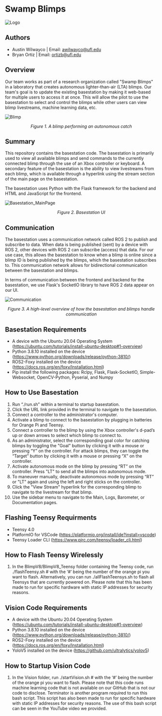
# Swamp Blimps
![Logo](https://github.com/awilwayco/SwampBlimps/assets/56363833/e8eed94d-2a73-4e07-a487-f3db24324206)

## Authors
- Austin Wilwayco | Email: awilwayco@ufl.edu
- Bryan Ortiz | Email: ortizb@ufl.edu

## Overview
Our team works as part of a research organization called "Swamp Blimps" in a laboratory that creates autonomous 
lighter-than-air (LTA) blimps. Our team's goal is to update the existing basestation by making it web-based for multiple users to access it at once. This will allow the pilot to use the basestation to select and control the blimps while other users can view blimp livestreams, machine learning data, etc.
<p align="center">
  
![Blimp](https://github.com/awilwayco/SwampBlimps/assets/56363833/ff6e067d-5df5-41a7-9ac8-dd0bc9154609)
<p align="center">
<em>Figure 1. A blimp performing an autonomous catch</em>
</p>
</p>

## Summary
This repository contains the basestation code. The basestation is primarily used to view all available blimps and send commands to the currently connected blimp through the use of an Xbox controller or keyboard. A secondary feature of the basestation is the ability to view livestreams from each blimp, which is available through a hyperlink using the stream section of the main page on the basestation.

The basestation uses Python with the Flask framework for the backend and HTML and JavaScript for the frontend. 
<p align="center">
  
![Basestation_MainPage](https://github.com/awilwayco/SwampBlimps/assets/56363833/caebd954-32cd-4be2-afc8-6283b00b8699)
<p align="center">
<em>Figure 2. Basestation UI</em>
</p>
</p>

## Communication
The basestation uses a communication network called ROS 2 to publish and subscribe to data. When data is being published (sent) by a device with ROS 2, other devices with ROS 2 can subscribe (access) that data. For our use case, this allows the basestation to know when a blimp is online since a blimp ID is being published by the blimps, which the basestation subscribes to. This communication network allows for bidirectional communication between the basestation and blimps.

In terms of communication between the frontend and backend for the basestation, we use Flask's SocketIO library to have ROS 2 data appear on our UI.
<p align="center">
  
![Communication](https://github.com/awilwayco/SwampBlimps/assets/56363833/e5745c57-0006-4671-ab2f-39ad85e8a0d8)
<p align="center">
<em>Figure 3. A high-level overview of how the basestation and blimps handle communication</em>
</p>
</p>

## Basestation Requirements

- A device with the Ubuntu 20.04 Operating System (https://ubuntu.com/tutorials/install-ubuntu-desktop#1-overview)
- Python 3.8.10 installed on the device (https://www.python.org/downloads/release/python-3810/)
- ROS2-Foxy installed on the device (https://docs.ros.org/en/foxy/Installation.html)
- Pip install the following packages: Rclpy, Flask, Flask-SocketIO, Simple-Websocket, OpenCV-Python, Pyserial, and Numpy

## How to Use Basestation

1. Run “./run.sh” within a terminal to startup basestation.
2. Click the URL link provided in the terminal to navigate to the basestation.
3. Connect a controller to the administrator's computer. 
4. Activate a blimp to connect to the basestation by plugging in batteries for Orange Pi and Teensy. 
5. Connect a controller to the blimp by using the Xbox controller's d-pad’s up or down arrows to select which blimp to connect to. 
6. As an administrator, select the corresponding goal color for catching blimps by toggling the "Goal" button by clicking it with a mouse or pressing “Y” on the controller. For attack blimps, they can toggle the “Target” button by clicking it with a mouse or pressing “X” on the controller. 
7. Activate autonomous mode on the blimp by pressing “RT” on the controller. Press "LT" to send all the blimps into autonomous mode. 
8. To maneuver manually, deactivate autonomous mode by pressing “RT” or "LT" again and using the left and right sticks on the controller. 
9. Click the "View Stream" hyperlink for the corresponding blimp to navigate to the livestream for that blimp. 
10. Use the sidebar menu to navigate to the Main, Logs, Barometer, or Documentation pages.

## Flashing Teensy Requirments
- Teensy 4.0
- PlatformIO for VSCode (https://platformio.org/install/ide?install=vscode)
- Teensy Loader CLI (https://www.pjrc.com/teensy/loader_cli.html)

## How to Flash Teensy Wirelessly
1.	In the BlimpV8/BlimpV8_Teensy folder containing the Teensy code, run ./flashTeensy.sh # with the ‘#’ being the number of the orange pi you want to flash. Alternatively, you can run ./allFlashTeensys.sh to flash all Teensys that are currently powered on. Please note that this has been made to run for specific hardware with static IP addresses for security reasons.

## Vision Code Requirements
- A device with the Ubuntu 20.04 Operating System (https://ubuntu.com/tutorials/install-ubuntu-desktop#1-overview)
- Python 3.8.10 installed on the device (https://www.python.org/downloads/release/python-3810/)
- ROS2-Foxy installed on the device (https://docs.ros.org/en/foxy/Installation.html)
- YoloV5 installed on the device (https://github.com/ultralytics/yolov5)

## How to Startup Vision Code
1.	In the Vision folder, run ./startVision.sh # with the ‘#’ being the number of the orange pi you want to flash. Please note that this code runs machine learning code that is not available on our GitHub that is not our code to disclose. Terminator is another program required to run this bash script. This script has also been made to run for specific hardware with static IP addresses for security reasons. The use of this bash script can be seen in the YouTube video we provided.
